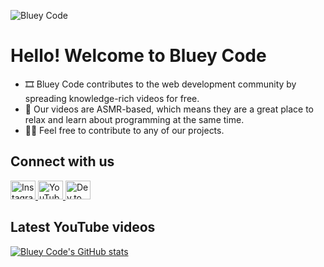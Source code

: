 ![Bluey Code](https://i.imgur.com/rBhrS8S.png)

# Hello! Welcome to Bluey Code

* 🎞 Bluey Code contributes to the web development community by spreading knowledge-rich videos for free.
* 📘 Our videos are ASMR-based, which means they are a great place to relax and learn about programming at the same time. 
* 👨‍💻 Feel free to contribute to any of our projects.

## Connect with us

<p>
    <a href="https://instagram.com/blueycode">
    <img
        src="https://raw.githubusercontent.com/rahuldkjain/github-profile-readme-generator/master/src/images/icons/Social/instagram.svg"
        alt="Instagram"
        height="30"
        width="40"
    />
    </a>
    <a href="https://www.youtube.com/channel/UCk--nTjNkI0sVyuLtMK5unQ">
    <img
        src="https://raw.githubusercontent.com/rahuldkjain/github-profile-readme-generator/master/src/images/icons/Social/youtube.svg"
        alt="YouTube"
        height="30"
        width="40"
    />
    </a>
    <a href="https://dev.to/blueycode">
    <img
        src="https://raw.githubusercontent.com/rahuldkjain/github-profile-readme-generator/master/src/images/icons/Social/devto.svg"
        alt="Dev.to"
        height="30"
        width="40"
    />
    </a>
<p>

## Latest YouTube videos

<!-- YouTube video list only show up on GitHub, not on local development -->

<!-- BLOG-POST-LIST:START -->
<!-- BLOG-POST-LIST:END -->

[![Bluey Code's GitHub stats](https://github-readme-stats.vercel.app/api?username=blueycode&theme=dark&hide_border=true&show_icons=true)](https://github.com/anuraghazra/github-readme-stats)